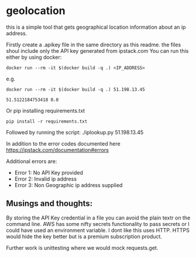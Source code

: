 # geolocation

this is a simple tool that gets geographical location information about an ip address.

Firstly create a .apikey file in the same directory as this readme. the files shoul include only the API key generated from ipstack.com
You can run this either by using docker:

```
docker run --rm -it $(docker build -q .) <IP_ADDRESS>
```

e.g. 

```
docker run --rm -it $(docker build -q .) 51.198.13.45

51.5122184753418 0.0
```

Or pip installing requirements.txt

```
pip install -r requirements.txt
```

Followed by running the script: ./iplookup.py 51.198.13.45

In addition to the error codes documented here https://ipstack.com/documentation#errors

Additional errors are:

* Error 1: No API Key provided
* Error 2: Invalid ip address
* Error 3: Non Geographic ip address supplied

## Musings and thoughts:
By storing the API Key credential in a file you can avoid the plain textr on the command line. AWS has some nifty secrets functionality to pass secrets or I could have used an environment variable. I dont like this uses HTTP. HTTPS would hide the key better but is a premium subscription product.

Further work is unittesting where we would mock requests.get.
